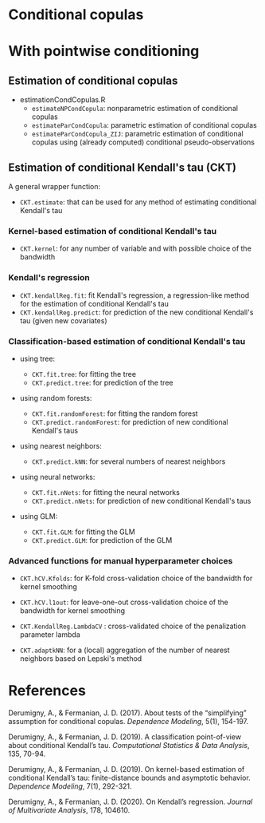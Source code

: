 
Conditional copulas
=====================


# With pointwise conditioning


## Estimation of conditional copulas

* estimationCondCopulas.R
    * `estimateNPCondCopula`: nonparametric estimation of conditional copulas
    * `estimateParCondCopula`: parametric estimation of conditional copulas
    * `estimateParCondCopula_ZIJ`: parametric estimation of conditional copulas
    using (already computed) conditional pseudo-observations


## Estimation of conditional Kendall's tau (CKT)

A general wrapper function:

* `CKT.estimate`: that can be used for any method of estimating conditional Kendall's tau

### Kernel-based estimation of conditional Kendall's tau

* `CKT.kernel`: for any number of variable and with possible choice of the bandwidth

### Kendall's regression

* `CKT.kendallReg.fit`: fit Kendall's regression, a regression-like method for the estimation of conditional Kendall's tau
* `CKT.kendallReg.predict`: for prediction of the new conditional Kendall's tau (given new covariates)


### Classification-based estimation of conditional Kendall's tau

* using tree:
    * `CKT.fit.tree`: for fitting the tree
    * `CKT.predict.tree`: for prediction of the tree
    
* using random forests:
    * `CKT.fit.randomForest`: for fitting the random forest
    * `CKT.predict.randomForest`: for prediction of new conditional Kendall's taus    

* using nearest neighbors:
    * `CKT.predict.kNN`: for several numbers of nearest neighbors
    
* using neural networks:
    * `CKT.fit.nNets`: for fitting the neural networks
    * `CKT.predict.nNets`: for prediction of new conditional Kendall's taus
    
* using GLM:
    * `CKT.fit.GLM`: for fitting the GLM
    * `CKT.predict.GLM`: for prediction of the GLM

### Advanced functions for manual hyperparameter choices

* `CKT.hCV.Kfolds`: for K-fold cross-validation choice of the bandwidth for kernel smoothing

* `CKT.hCV.l1out`: for leave-one-out cross-validation choice of the bandwidth for kernel smoothing

* `CKT.KendallReg.LambdaCV` : cross-validated choice of the penalization parameter lambda

* `CKT.adaptkNN`: for a (local) aggregation of the number of nearest neighbors based on Lepski's method


# References

Derumigny, A., & Fermanian, J. D. (2017).
About tests of the “simplifying” assumption for conditional copulas.
*Dependence Modeling*, 5(1), 154-197.

Derumigny, A., & Fermanian, J. D. (2019).
A classification point-of-view about conditional Kendall’s tau.
*Computational Statistics & Data Analysis*, 135, 70-94.

Derumigny, A., & Fermanian, J. D. (2019).
On kernel-based estimation of conditional Kendall’s tau:
finite-distance bounds and asymptotic behavior.
*Dependence Modeling*, 7(1), 292-321.

Derumigny, A., & Fermanian, J. D. (2020).
On Kendall’s regression.
*Journal of Multivariate Analysis*, 178, 104610.
